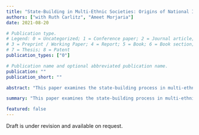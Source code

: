 ```yaml
---
title: "State-Building in Multi-Ethnic Societies: Origins of National Identity in Tanzania"
authors: ["with Ruth Carlitz", "Ameet Morjaria"]
date: 2021-08-20

# Publication type.
# Legend: 0 = Uncategorized; 1 = Conference paper; 2 = Journal article;
# 3 = Preprint / Working Paper; 4 = Report; 5 = Book; 6 = Book section;
# 7 = Thesis; 8 = Patent
publication_types: ["0"]

# Publication name and optional abbreviated publication name.
publication: ""
publication_short: ""

abstract: "This paper examines the state-building process in multi-ethnic societies. Specifically, we study the Ujamaa policy in Tanzania from 1970--1981, one of the largest policy experiments in post-colonial Africa aimed at building a national identity among the population and establishing the new post-independence state as a legitimate authority. The policy brought much, but not all of the country's population to live in planned villages, where children were exposed to public education whose content reflected the new government's political goals. We combine differences in the intensity of villagization across districts with differences in the exposure to the timing of the policy across age cohorts to identify the effect of the Ujamaa policy on citizens' attitudes. We show persistent, positive effects on national identity, as measured by survey responses and inter-ethnic marriage decisions. Treated cohorts are less likely to demand democratic accountability: they express positive views for a strong central state and question less state authority."

summary: "This paper examines the state-building process in multi-ethnic societies. Specifically, we study the Ujamaa policy in Tanzania from 1970--1981, one of the largest policy experiments in post-colonial Africa aimed at building a national identity among the population and establishing the new post-independence state as a legitimate authority. The policy brought much, but not all of the country's population to live in planned villages, where children were exposed to public education whose content reflected the new government's political goals. We combine differences in the intensity of villagization across districts with differences in the exposure to the timing of the policy across age cohorts to identify the effect of the Ujamaa policy on citizens' attitudes. We show persistent, positive effects on national identity, as measured by survey responses and inter-ethnic marriage decisions. Treated cohorts are less likely to demand democratic accountability: they express positive views for a strong central state and question less state authority."

featured: false
---
```


Draft is under revision and available on request.
